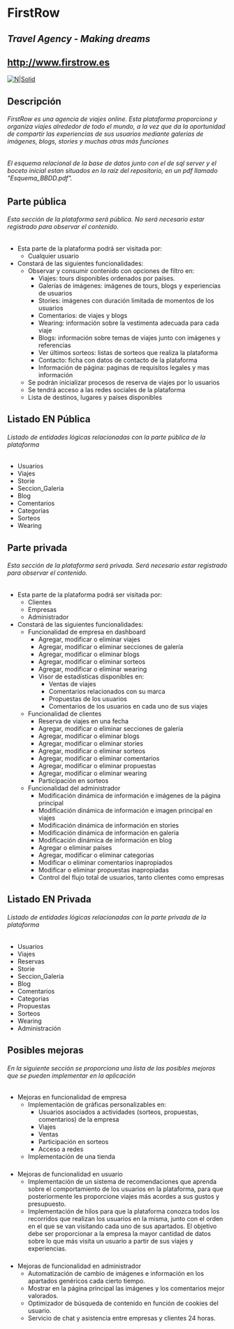 # FirstRow
## _Travel Agency - Making dreams_ 
## http://www.firstrow.es

[![N|Solid](https://www.lesly.es/images/playlists/6433450.png)](https://github.com/crm107-ua/FirstRow)

## Descripción

###### FirstRow es una agencia de viajes online. Esta plataforma  proporciona y organiza viajes alrededor de todo el mundo, a la vez que da la oportunidad de compartir las experiencias de sus usuarios mediante galerías de imágenes, blogs, stories y muchas otras más funciones

###
### 
 
###### El esquema relacional de la base de datos junto con el de sql server y el boceto inicial estan situados en la raíz del repositorio, en un pdf llamado "Esquema_BBDD.pdf". 

###
###

## Parte pública

###### Esta sección de la plataforma será pública. No será necesario estar registrado para observar el contenido.

- Esta parte de la plataforma podrá ser visitada por:
    - Cualquier usuario
- Constará de las siguientes funcionalidades:
    - Observar y consumir contenido con opciones de filtro en:
        -  Viajes: tours disponibles ordenados por países. 
        -  Galerías de imágenes: imágenes de tours, blogs y experiencias de usuarios
        -  Stories: imágenes con duración limitada de momentos de los usuarios
        -  Comentarios: de viajes y blogs
        -  Wearing: información sobre la vestimenta adecuada para cada viaje
        -  Blogs: información sobre temas de viajes junto con imágenes y referencias
        -  Ver últimos sorteos: listas de sorteos que realiza la plataforma
        -  Contacto: ficha con datos de contacto de la plataforma
        -  Información de página: paginas de requisitos legales y mas información
    - Se podrán inicializar procesos de reserva de viajes por lo usuarios
    - Se tendrá acceso a las redes sociales de la plataforma
    - Lista de destinos, lugares y países disponibles

###
###

## Listado EN Pública

###### Listado de entidades lógicas relacionadas con la parte pública de la plataforma

- Usuarios
- Viajes
- Storie
- Seccion_Galeria
- Blog
- Comentarios
- Categorias
- Sorteos
- Wearing

## Parte privada

###### Esta sección de la plataforma será privada. Será necesario estar registrado para observar el contenido.

- Esta parte de la plataforma podrá ser visitada por:
    - Clientes
    - Empresas
    - Administrador
- Constará de las siguientes funcionalidades:
    - Funcionalidad de empresa en dashboard
        -  Agregar, modificar o eliminar viajes
        -  Agregar, modificar o eliminar secciones de galería
        -  Agregar, modificar o eliminar blogs
        -  Agregar, modificar o eliminar sorteos
        -  Agregar, modificar o eliminar wearing
        -  Visor de estadísticas disponibles en:
            - Ventas de viajes
            - Comentarios relacionados con su marca
            - Propuestas de los usuarios
            - Comentarios de los usuarios en cada uno de sus viajes
    - Funcionalidad de clientes
        -  Reserva de viajes en una fecha
        -  Agregar, modificar o eliminar secciones de galería
        -  Agregar, modificar o eliminar blogs
        -  Agregar, modificar o eliminar stories
        -  Agregar, modificar o eliminar sorteos
        -  Agregar, modificar o eliminar comentarios
        -  Agregar, modificar o eliminar propuestas
        -  Agregar, modificar o eliminar wearing
        -  Participación en sorteos
    - Funcionalidad del administrador
        -  Modificación dinámica de información e imágenes de la página principal
        -  Modificación dinámica de información e imagen principal en viajes
        -  Modificación dinámica de información en stories
        -  Modificación dinámica de información en galería
        -  Modificación dinámica de información en blog
        -  Agregar o eliminar países
        -  Agregar, modificar o eliminar categorias
        -  Modificar o eliminar comentarios inapropiados
        -  Modificar o eliminar propuestas inapropiadas
        -  Control del flujo total de usuarios, tanto clientes como empresas
        
###
###

## Listado EN Privada

###### Listado de entidades lógicas relacionadas con la parte privada de la plataforma

- Usuarios
- Viajes
- Reservas
- Storie
- Seccion_Galeria
- Blog
- Comentarios
- Categorias
- Propuestas
- Sorteos
- Wearing
- Administración

###
###

## Posibles mejoras

###### En la siguiente sección se proporciona una lista de las posibles mejoras que se pueden implementar en la aplicación

- Mejoras en funcionalidad de empresa
    - Implementación de gráficas personalizables en:
        - Usuarios asociados a actividades (sorteos, propuestas, comentarios) de la empresa
        - Viajes
        - Ventas
        - Participación en sorteos
        - Acceso a redes
    - Implementación de una tienda
    ###
 - Mejoras de funcionalidad en usuario
    - Implementación de un sistema de recomendaciones que aprenda sobre el comportamiento de los usuarios en la plataforma, para que posteriormente les proporcione viajes más acordes a sus gustos y presupuesto.
    - Implementación de hilos para que la plataforma conozca todos los recorridos que realizan los usuarios en la misma, junto con el orden en el que se van visitando cada uno de sus apartados. El objetivo debe ser proporcionar a la empresa la mayor cantidad de datos sobre lo que más visita un usuario a partir de sus viajes y experiencias.
    ###
 - Mejoras de funcionalidad en administrador
    -  Automatización de cambio de imágenes e información en los apartados genéricos cada cierto tiempo.
    -  Mostrar en la página principal las imágenes y los comentarios mejor valorados.
    -  Optimizador de búsqueda de contenido en función de cookies del usuario.
    -  Servicio de chat y asistencia entre empresas y clientes 24 horas.










